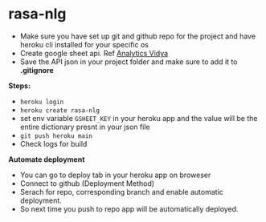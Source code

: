 # rasa-nlg

- Make sure you have set up git and github repo for the project and have heroku cli installed for your specific os
- Create google sheet api. Ref [Analytics Vidya](https://www.analyticsvidhya.com/blog/2020/07/read-and-update-google-spreadsheets-with-python/)
- Save the API json in your project folder and make sure to add it to **.gitignore**

**Steps:**
- `heroku login`
- `heroku create rasa-nlg`
- set env variable `GSHEET_KEY` in your heroku app and the value will be the entire dictionary presnt in your json file
- `git push heroku main`
- Check logs for build

**Automate deployment**
- You can go to deploy tab in your heroku app on broweser
- Connect to github (Deployment Method)
- Serach for repo, corresponding branch and enable automatic deployment.
- So next time you push to repo app will be automatically deployed.